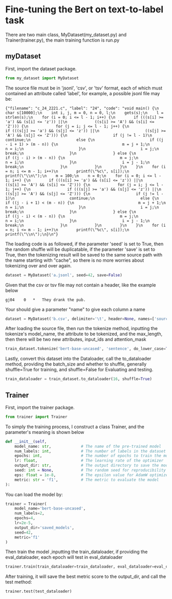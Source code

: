 # Fine-tuning the Bert on text-to-label task

There are two main class, MyDataset(my_dataset.py) and Trainer(trainer.py), the main training function is run.py

## myDataset
First, import the dataset package.
```python
from my_dataset import MyDataset
```
The source file must be in 'jsonl', 'csv', or 'tsv' format, each of which must contained an attribute called 'label', for example, a possible jsonl file may be:
```
{"filename": "c_24_2221.c", "label": "24", "code": "void main() {\n    char s[10000];\n    int i, j, m = 0, n = 0, l;\n    gets(s);\n    l = strlen(s);\n    for (i = 0; i <= l - 1; i++) {\n        if (((s[i] >= 'a') && (s[i] <= 'z')) ||\n            ((s[i] >= 'A') && (s[i] <= 'Z'))) {\n            for (j = i; j <= l - 1; j++) {\n                if (((s[j] >= 'a') && (s[j] <= 'z')) ||\n                    ((s[j] >= 'A') && (s[j] <= 'Z'))) {\n                    if (j != l - 1)\n                        continue;\n                    else {\n                        if ((j - i + 1) > (m - n)) {\n                            m = j + 1;\n                            n = i;\n                        }\n                        i = j;\n                        break;\n                    }\n                } else {\n                    if ((j - i) > (m - n)) {\n                        m = j;\n                        n = i;\n                    }\n                    i = j - 1;\n                    break;\n                }\n            }\n        }\n    }\n    for (i = n; i <= m - 1; i++)\n        printf(\"%c\", s[i]);\n    printf(\"\\n\");\n    m = 100;\n    n = 0;\n    for (i = 0; i <= l - 1; i++) {\n        if (((s[i] >= 'a') && (s[i] <= 'z')) ||\n            ((s[i] >= 'A') && (s[i] <= 'Z'))) {\n            for (j = i; j <= l - 1; j++) {\n                if (((s[j] >= 'a') && (s[j] <= 'z')) ||\n                    ((s[j] >= 'A') && (s[j] <= 'Z'))) {\n                    if (j != l - 1)\n                        continue;\n                    else {\n                        if ((j - i + 1) < (m - n)) {\n                            m = j + 1;\n                            n = i;\n                        }\n                        i = j;\n                        break;\n                    }\n                } else {\n                    if ((j - i) < (m - n)) {\n                        m = j;\n                        n = i;\n                    }\n                    i = j - 1;\n                    break;\n                }\n            }\n        }\n    }\n    for (i = n; i <= m - 1; i++)\n        printf(\"%c\", s[i]);\n    printf(\"\\n\");\n}\n"}
```
The loading code is as followed, if the parameter 'seed' is set to True, then the random shuffle will be duplicatable, if the parameter 'save' is set to True, then the tokenizing result will be saved to the same source path with the name starting with "cache", so there is no more worries about tokenizing over and over again. 
```python
dataset = MyDataset('a.jsonl', seed=42, save=False)
```

Given that the csv or tsv file may not contain a header, like the example below
```
gj04	0	*	They drank the pub.
```
Your should give a parameter "name" to give each column a name
```python
dataset = MyDataset('b.csv', delimiter='\t', header=None, names=['source', 'label', 'tag', 'sentence'])
```

After loading the source file, then run the tokenize method, inputting the tokenize's model_name, the attribute to be tokenized, and the max_length, then there will be two new attributes, input_ids and attention_mask
```python
train_dataset.tokenize('bert-base-uncased', 'sentence', do_lower_case=True)
```

Lastly, convert this dataset into the Dataloader, call the to_dataloader method, providing the batch_size and whether to shuffle, generally shuffle=True for training, and shuffle=False for Evaluating and testing.
```python
train_dataloader = train_dataset.to_dataloader(16, shuffle=True)
```

## Trainer
First, import the trainer package.
```python
from trainer import Trainer
```
To simply the training process, I construct a class Trainer, and the parameter's meaning is shown below
```python
def __init__(self,
    model_name: str,             # The name of the pre-trained model
    num_labels: int,             # The number of labels in the dataset
    epochs: int,                 # The number of epochs to train the model
    lr: float,                   # The learning rate of the optimizer
    output_dir: str,             # The output directory to save the model
    seed: int = None,            # The random seed for reproducibility
    eps: float = 1e-8,           # The epsilon value for AdamW optimizer
    metric: str = 'f1',          # The metric to evaluate the model
):
```
You can load the model by:
```python
trainer = Trainer(
    model_name='bert-base-uncased',
    num_labels=2,
    epochs=4,
    lr=2e-5,
    output_dir='saved_models',
    seed=42,
    metric='f1'
)
```
Then train the model ,inputting the train_dataloader, if providing the eval_dataloader, each epoch will test in eval_dataloader
```python
trainer.train(train_dataloader=train_dataloader, eval_dataloader=eval_dataloader)
```
After training, it will save the best metric score to the output_dir, and call the test method:
```python
trainer.test(test_dataloader)
```
